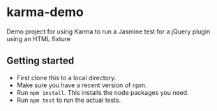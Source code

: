 karma-demo
==========

Demo project for using Karma to run a Jasmine test for a jQuery plugin using an HTML fixture

Getting started
---------------

 - First clone this to a local directory.
 - Make sure you have a recent version of npm.
 - Run `npm install`. This installs the node packages you need.
 - Run `npm test` to run the actual tests.

